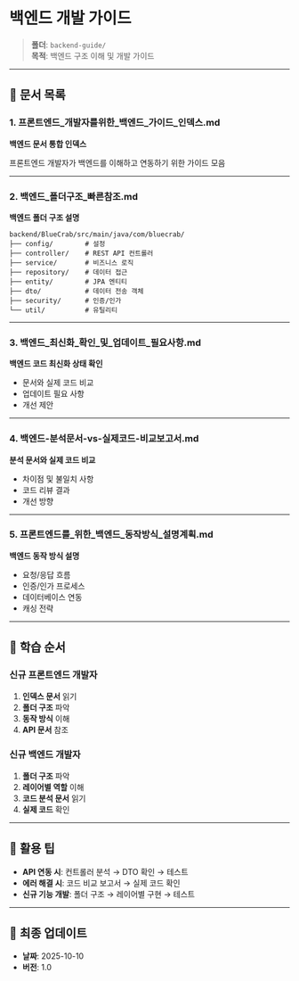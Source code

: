 # 백엔드 개발 가이드

> **폴더**: `backend-guide/`  
> **목적**: 백엔드 구조 이해 및 개발 가이드

---

## 📄 문서 목록

### 1. 프론트엔드_개발자를위한_백엔드_가이드_인덱스.md

**백엔드 문서 통합 인덱스**

프론트엔드 개발자가 백엔드를 이해하고 연동하기 위한 가이드 모음

---

### 2. 백엔드_폴더구조_빠른참조.md

**백엔드 폴더 구조 설명**

```
backend/BlueCrab/src/main/java/com/bluecrab/
├── config/        # 설정
├── controller/    # REST API 컨트롤러
├── service/       # 비즈니스 로직
├── repository/    # 데이터 접근
├── entity/        # JPA 엔티티
├── dto/           # 데이터 전송 객체
├── security/      # 인증/인가
└── util/          # 유틸리티
```

---

### 3. 백엔드_최신화_확인_및_업데이트_필요사항.md

**백엔드 코드 최신화 상태 확인**

- 문서와 실제 코드 비교
- 업데이트 필요 사항
- 개선 제안

---

### 4. 백엔드-분석문서-vs-실제코드-비교보고서.md

**분석 문서와 실제 코드 비교**

- 차이점 및 불일치 사항
- 코드 리뷰 결과
- 개선 방향

---

### 5. 프론트엔드를_위한_백엔드_동작방식_설명계획.md

**백엔드 동작 방식 설명**

- 요청/응답 흐름
- 인증/인가 프로세스
- 데이터베이스 연동
- 캐싱 전략

---

## 🚀 학습 순서

### 신규 프론트엔드 개발자

1. **인덱스 문서** 읽기
2. **폴더 구조** 파악
3. **동작 방식** 이해
4. **API 문서** 참조

### 신규 백엔드 개발자

1. **폴더 구조** 파악
2. **레이어별 역할** 이해
3. **코드 분석 문서** 읽기
4. **실제 코드** 확인

---

## 🎯 활용 팁

- **API 연동 시**: 컨트롤러 분석 → DTO 확인 → 테스트
- **에러 해결 시**: 코드 비교 보고서 → 실제 코드 확인
- **신규 기능 개발**: 폴더 구조 → 레이어별 구현 → 테스트

---

## 📅 최종 업데이트

- **날짜**: 2025-10-10
- **버전**: 1.0
